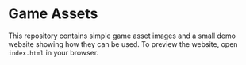 # Game Assets

This repository contains simple game asset images and a small demo website showing how they can be used. To preview the website, open `index.html` in your browser.
